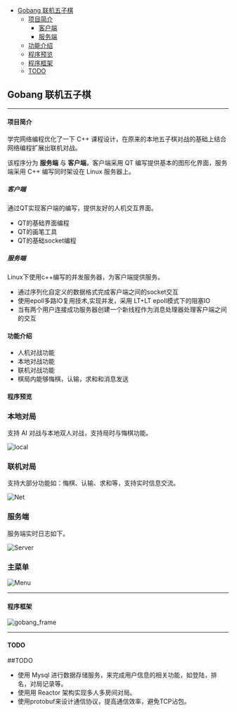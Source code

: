- [Gobang 联机五子棋](#head1)
	- [ 项目简介](#head2)
		- [ 客户端](#head3)
		- [ 服务端](#head4)
	- [ 功能介绍](#head5)
	- [ 程序预览](#head6)
	- [ 程序框架](#head7)
	- [ TODO](#head8)

## <span id="head1">Gobang 联机五子棋</span>

------

#### <span id="head2"> 项目简介</span>
学完网络编程优化了一下 C++ 课程设计，在原来的本地五子棋对战的基础上结合网络编程扩展出联机对战。

该程序分为 **服务端** 与 **客户端**，客户端采用 QT 编写提供基本的图形化界面，服务端采用 C++ 编写同时架设在 Linux 服务器上。


##### <span id="head3"> 客户端</span>
通过QT实现客户端的编写，提供友好的人机交互界面。

- QT的基础界面编程
- QT的画笔工具
- QT的基础socket编程


##### <span id="head4"> 服务端</span>
Linux下使用c++编写的并发服务器，为客户端提供服务。

- 通过序列化自定义的数据格式完成客户端之间的socket交互
- 使用epoll多路IO复用技术,实现并发，采用 LT+LT epoll模式下的阻塞IO
- 当有两个用户连接成功服务器创建一个新线程作为消息处理器处理客户端之间的交互

#### <span id="head5"> 功能介绍</span>

- 人机对战功能
- 本地对战功能
- 联机对战功能
- 棋局内能够悔棋，认输，求和和消息发送

#### <span id="head6"> 程序预览</span>

### 本地对局

支持 AI 对战与本地双人对战，支持局时与悔棋功能。

![local](https://z3.ax1x.com/2021/08/09/f8iTDH.png)

### 联机对局

支持大部分功能如：悔棋、认输、求和等，支持实时信息交流。

![Net](https://z3.ax1x.com/2021/08/09/f8ibVA.png)

### 服务端

服务端实时日志如下。

![Server](https://z3.ax1x.com/2021/08/09/f8i7bd.png)

### 主菜单

![Menu](https://z3.ax1x.com/2021/08/09/f8DvKx.jpg)

---
#### <span id="head7"> 程序框架</span>

![gobang_frame](https://z3.ax1x.com/2021/08/09/f1qTUJ.jpg)


---
#### <span id="head8"> TODO</span>
##TODO
-  使用 Mysql 进行数据存储服务，来完成用户信息的相关功能，如登陆，排名，对局记录等。
-  使用用 Reactor 架构实现多人多房间对局。
-  使用protobuf来设计通信协议，提高通信效率，避免TCP沾包。
